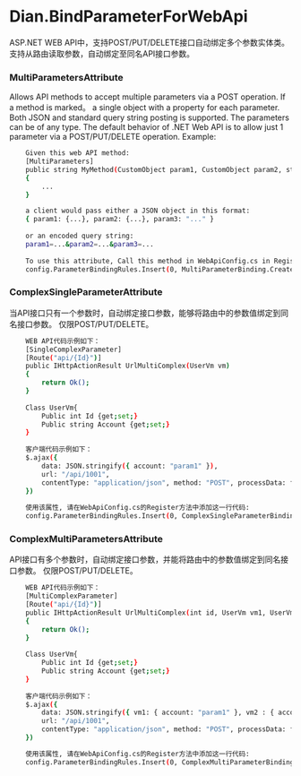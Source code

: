 # Dian.BindParameterForWebApi

ASP.NET WEB API中，支持POST/PUT/DELETE接口自动绑定多个参数实体类。
支持从路由读取参数，自动绑定至同名API接口参数。

### MultiParametersAttribute    
Allows API methods to accept multiple parameters via a POST operation. If a method is marked。
a single object with a property for each parameter. Both JSON and standard query string posting is supported. The parameters can be of any type.
The default behavior of .NET Web API is to allow just 1 parameter via a POST/PUT/DELETE operation.
Example:
```sh
    Given this web API method:
    [MultiParameters]
    public string MyMethod(CustomObject param1, CustomObject param2, string param3) 
	{
		... 
	}

    a client would pass either a JSON object in this format: 
	{ param1: {...}, param2: {...}, param3: "..." }
    
	or an encoded query string:
	param1=...&param2=...&param3=...
    
	To use this attribute, Call this method in WebApiConfig.cs in Register :
	config.ParameterBindingRules.Insert(0, MultiParameterBinding.CreateBindingForMarkedParameters);
```

### ComplexSingleParameterAttribute
当API接口只有一个参数时，自动绑定接口参数，能够将路由中的参数值绑定到同名接口参数。
仅限POST/PUT/DELETE。
```sh
    WEB API代码示例如下：
    [SingleComplexParameter]
    [Route("api/{Id}")]
    public IHttpActionResult UrlMultiComplex(UserVm vm)
    {
        return Ok();
    }
     
    Class UserVm{
        Public int Id {get;set;}
        Public string Account {get;set;}
    }
    
    客户端代码示例如下：
    $.ajax({
		data: JSON.stringify({ account: "param1" }),
		url: "/api/1001",
		contentType: "application/json", method: "POST", processData: false
	})
	
	使用该属性, 请在WebApiConfig.cs的Register方法中添加这一行代码:
	config.ParameterBindingRules.Insert(0, ComplexSingleParameterBinding.CreateBindingForMarkedParameters);
```	
### ComplexMultiParametersAttribute
API接口有多个参数时，自动绑定接口参数，并能将路由中的参数值绑定到同名接口参数。
仅限POST/PUT/DELETE。
```sh
	WEB API代码示例如下：
    [MultiComplexParameter]
    [Route("api/{Id}")]
    public IHttpActionResult UrlMultiComplex(int id, UserVm vm1, UserVm vm2)
    {
        return Ok();
    }
    
    Class UserVm{
        Public int Id {get;set;}
        Public string Account {get;set;}
    }
    
	客户端代码示例如下：
    $.ajax({
		data: JSON.stringify({ vm1: { account: "param1" }, vm2 : { account : "param2" }}),
		url: "/api/1001",
		contentType: "application/json", method: "POST", processData: false
	})

	使用该属性, 请在WebApiConfig.cs的Register方法中添加这一行代码:
	config.ParameterBindingRules.Insert(0, ComplexMultiParameterBinding.CreateBindingForMarkedParameters);
```
